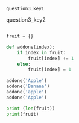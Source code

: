 ```ngMeta
question3_key1
```

question3_key2



```python

fruit = {}

def addone(index):
    if index in fruit:
        fruit[index] += 1
    else:
        fruit[index] = 1
        
addone('Apple')
addone('Banana')
addone('apple')
addone('Apple')

print (len(fruit))
print(fruit)
```
